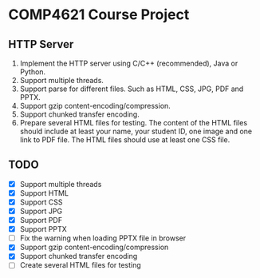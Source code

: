 # COMP4621 Course Project
## HTTP Server
1. Implement the HTTP server using C/C++ (recommended), Java or Python.
2. Support multiple threads.
3. Support parse for different files. Such as HTML, CSS, JPG, PDF and
PPTX.
4. Support gzip content-encoding/compression.
5. Support chunked transfer encoding.
6. Prepare several HTML files for testing. The content of the HTML files
should include at least your name, your student ID, one image and one
link to PDF file. The HTML files should use at least one CSS file.
## TODO
- [x] Support multiple threads
- [x] Support HTML
- [x] Support CSS
- [x] Support JPG
- [x] Support PDF
- [x] Support PPTX
- [ ] Fix the warning when loading PPTX file in browser
- [x] Support gzip content-encoding/compression
- [x] Support chunked transfer encoding
- [ ] Create several HTML files for testing
